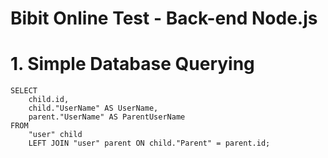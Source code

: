 # Bibit Online Test - Back-end Node.js

# 1. Simple Database Querying
```
SELECT
	child.id,
	child."UserName" AS UserName,
	parent."UserName" AS ParentUserName
FROM
	"user" child
	LEFT JOIN "user" parent ON child."Parent" = parent.id;
```